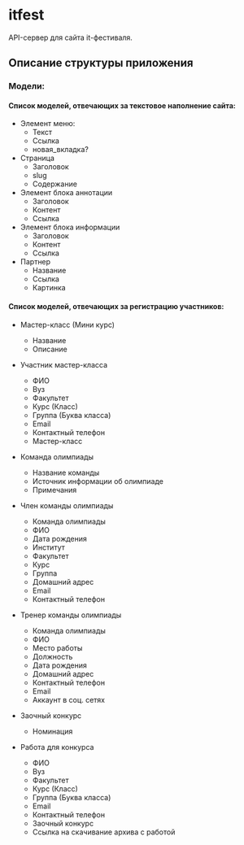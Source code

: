# itfest
API-сервер для сайта it-фестиваля.

## Описание структуры приложения

### Модели:

#### Список моделей, отвечающих за текстовое наполнение сайта:
* Элемент меню:
	* Текст
	* Ссылка
	* новая_вкладка?
* Страница
	* Заголовок
	* slug
	* Содержание
* Элемент блока аннотации
	* Заголовок
	* Контент
	* Ссылка
* Элемент блока информации
	* Заголовок
	* Контент
	* Ссылка
* Партнер
	* Название
	* Ссылка 
	* Картинка

#### Список моделей, отвечающих за регистрацию участников:
* Мастер-класс (Мини курс)
	* Название
	* Описание
* Участник мастер-класса
	* ФИО
	* Вуз 
	* Факультет
	* Курс (Класс)
	* Группа (Буква класса)
	* Email
	* Контактный телефон
	* Мастер-класс

* Команда олимпиады
	* Название команды
	* Источник информации об олимпиаде
	* Примечания
* Член команды олимпиады
	* Команда олимпиады
	* ФИО
	* Дата рождения
	* Институт
	* Факультет
	* Курс
	* Группа
	* Домашний адрес
	* Email
	* Контактный телефон
* Тренер команды олимпиады
	* Команда олимпиады
	* ФИО 
	* Место работы
	* Должность 
	* Дата рождения 
	* Домашний адрес
	* Контактный телефон
	* Email
	* Аккаунт в соц. сетях
* Заочный конкурс
	* Номинация
* Работа для конкурса
	* ФИО
	* Вуз
	* Факультет
	* Курс (Класс)
	* Группа (Буква класса)
	* Email
	* Контактный телефон
	* Заочный конкурс
	* Ссылка на скачивание архива с работой
